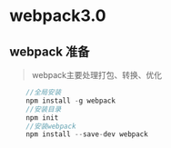 <!--
 * @Descripttion : 
 * @version      : 
 * @Author       : tky
 * @Date         : 2020-05-23 15:23:38
 * @LastEditors  : tky
 * @LastEditTime : 2020-05-23 16:26:13
--> 
# webpack3.0

## webpack 准备

> webpack主要处理打包、转换、优化

```javascript
    //全局安装
    npm install -g webpack
    //安装目录
    npm init
    //安装webpack
    npm install --save-dev webpack
```